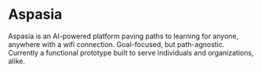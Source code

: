 # Aspasia

Aspasia is an AI-powered platform paving paths to learning for anyone, anywhere with a wifi connection. Goal-focused, but path-agnostic. Currently a functional prototype built to serve individuals and organizations, alike.

